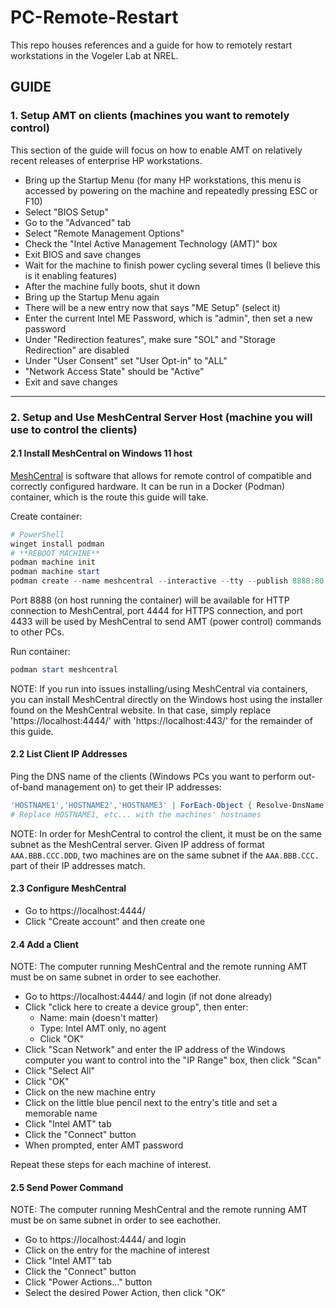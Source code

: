# PC-Remote-Restart

This repo houses references and a guide for how to remotely restart workstations in the Vogeler Lab at NREL.

## GUIDE

### 1. Setup AMT on clients (machines you want to remotely control)

This section of the guide will focus on how to enable AMT on relatively recent releases of enterprise HP workstations.

- Bring up the Startup Menu (for many HP workstations, this menu is accessed by powering on the machine and repeatedly pressing ESC or F10)
- Select "BIOS Setup"
- Go to the "Advanced" tab
- Select "Remote Management Options"
- Check the "Intel Active Management Technology (AMT)" box
- Exit BIOS and save changes
- Wait for the machine to finish power cycling several times (I believe this is it enabling features)
- After the machine fully boots, shut it down
- Bring up the Startup Menu again
- There will be a new entry now that says "ME Setup" (select it)
- Enter the current Intel ME Password, which is "admin", then set a new password
- Under "Redirection features", make sure "SOL" and "Storage Redirection" are disabled
- Under "User Consent" set "User Opt-in" to "ALL"
- "Network Access State" should be "Active"
- Exit and save changes

---

### 2. Setup and Use MeshCentral Server Host (machine you will use to control the clients)

#### 2.1 Install MeshCentral on Windows 11 host

[MeshCentral](https://github.com/Ylianst/MeshCentral) is software that allows for remote control of compatible and correctly configured hardware. It can be run in a Docker (Podman) container, which is the route this guide will take.

Create container:

```powershell
# PowerShell
winget install podman
# **REBOOT MACHINE**
podman machine init
podman machine start
podman create --name meshcentral --interactive --tty --publish 8888:80 --publish 4444:443 --publish 4433:4433 --restart unless-stopped ghcr.io/vogelerlab/remote-restart:latest
```

Port 8888 (on host running the container) will be available for HTTP connection to MeshCentral, port 4444 for HTTPS connection, and port 4433 will be used by MeshCentral to send AMT (power control) commands to other PCs.

Run container:

```powershell
podman start meshcentral
```

NOTE: If you run into issues installing/using MeshCentral via containers, you can install MeshCentral directly on the Windows host using the installer found on the MeshCentral website. In that case, simply replace 'https://localhost:4444/' with 'https://localhost:443/' for the remainder of this guide.

#### 2.2 List Client IP Addresses

Ping the DNS name of the clients (Windows PCs you want to perform out-of-band management on) to get their IP addresses:

```powershell
'HOSTNAME1','HOSTNAME2','HOSTNAME3' | ForEach-Object { Resolve-DnsName -Name "$_" -ErrorAction SilentlyContinue }
# Replace HOSTNAME1, etc... with the machines' hostnames
```

NOTE: In order for MeshCentral to control the client, it must be on the same subnet as the MeshCentral server. Given IP address of format `AAA.BBB.CCC.DDD`, two machines are on the same subnet if the `AAA.BBB.CCC.` part of their IP addresses match.

#### 2.3 Configure MeshCentral

- Go to https://localhost:4444/
- Click "Create account" and then create one

#### 2.4 Add a Client

NOTE: The computer running MeshCentral and the remote running AMT must be on same subnet in order to see eachother.

- Go to https://localhost:4444/ and login (if not done already)
- Click "click here to create a device group", then enter:
  - Name: main (doesn't matter)
  - Type: Intel AMT only, no agent
  - Click "OK"
- Click "Scan Network" and enter the IP address of the Windows computer you want to control into the "IP Range" box, then click "Scan"
- Click "Select All"
- Click "OK"
- Click on the new machine entry
- Click on the little blue pencil next to the entry's title and set a memorable name
- Click "Intel AMT" tab
- Click the "Connect" button
- When prompted, enter AMT password

Repeat these steps for each machine of interest.

#### 2.5 Send Power Command

NOTE: The computer running MeshCentral and the remote running AMT must be on same subnet in order to see eachother.

- Go to https://localhost:4444/ and login
- Click on the entry for the machine of interest
- Click "Intel AMT" tab
- Click the "Connect" button
- Click "Power Actions..." button
- Select the desired Power Action, then click "OK"
